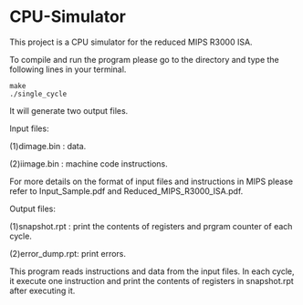 # CPU-Simulator
This project is a CPU simulator for the reduced MIPS R3000 ISA.

To compile and run the program please go to the directory and type the following lines in your terminal.

    make
    ./single_cycle

It will generate two output files.


Input files:

(1)dimage.bin : data.

(2)iimage.bin : machine code instructions.

For more details on the format of input files and instructions in MIPS please refer to Input_Sample.pdf and Reduced_MIPS_R3000_ISA.pdf.


Output files:

(1)snapshot.rpt : print the contents of registers and prgram counter of each cycle.

(2)error_dump.rpt: print errors.

This program reads instructions and data from the input files. In each cycle, it execute one instruction and print the contents of registers in snapshot.rpt after executing it. 